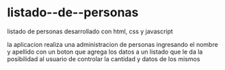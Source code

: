 # listado--de--personas
listado de personas desarrollado con html, css y javascript

la aplicacion realiza una administracion de personas ingresando el nombre y apellido con un boton que agrega los datos a un listado
que le da la posibilidad al usuario de controlar la cantidad y datos de los mismos

